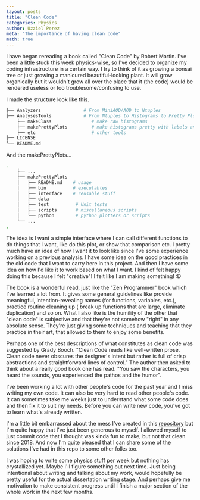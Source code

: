 ```yaml
---
layout: posts
title: "Clean Code"
categories: Physics
author: Uzziel Perez
meta: "The importance of having clean code"
math: true
---
```


I have began rereading a book called "Clean Code" by Robert Martin. I've been a little stuck this week physics-wise, so I've decided to organize my coding infrastructure in a certain way. I try to think of it as growing a bonsai tree or just growing a manicured beautiful-looking plant. It will grow organically but it wouldn't grow all over the place that it (the code) would be rendered useless or too troublesome/confusing to use.

I made the structure look like this.

```bash
├── Analyzers                # From MiniAOD/AOD to Ntuples
├── AnalysesTools            # From Ntuples to Histograms to Pretty Plots
    ├── makeClass               # make raw histograms
    ├── makePrettyPlots         # make histograms pretty with labels and stories
    ├── etc                     # other tools
├── LICENSE
└── README.md
```


And the makePrettyPlots...

```bash
.
    ├── ...
    ├── makePrettyPlots
    │   ├── README.md    # usage
    │   ├── bin          # executables
    │   ├── interface    # reusable stuff
    │   ├── data
    │   ├── test          # Unit tests
    │   ├── scripts       # miscellaneous scripts
    │   └── python        # python plotters or scripts
    └── ...
.
```

The idea is I want a simple interface where I can call different functions to do things that I want, like do this plot, or show that comparison etc. I pretty much have an idea of how I want it to look like since I've some experience working on a previous analysis. I have some idea on the good practices in the old code that I want to carry here in this project. And then I have some idea on how I'd like it to work based on what I want. I kind of felt happy doing this because I felt "creative"! I felt like I am making something! :D

The book is a wonderful read, just like the "Zen Programmer" book which I've learned a lot from. It gives some general guidelines like provide meaningful, intention-revealing names (for functions, variables, etc.), practice routine cleaning up ( break up functions that are large, eliminate duplication) and so on. What I also like is the humility of the other that "clean code" is subjective and that they're not somehow "right" in any absolute sense. They're just giving some techniques and teaching that they practice in their art, that allowed to them to enjoy some benefits.

Perhaps one of the best descriptions of what constitutes as clean code was suggested by Grady Booch. "Clean Code reads like well-written prose. Clean code never obscures the designer's intent but rather is full of crisp abstractions and straightforward lines of control." The author then asked to think about a really good book one has read. "You saw the characters, you heard the sounds, you experienced the pathos and the humor".

I've been working a lot with other people's code for the past year and I miss writing my own code. It can also be very hard to read other people's code. It can sometimes take me weeks just to understand what some code does and then fix it to suit my needs. Before you can write new code, you've got to learn what's already written. 

I'm a little bit embarrassed about the mess I've created in this [repository](https://github.com/uzzielperez/Analyses) but I'm quite happy that I've just been generous to myself. I allowed myself to just commit code that I thought was kinda fun to make, but not that clean since 2018. And now I'm quite pleased that I can share some of the solutions I've had in this repo to some other folks too.

I was hoping to write some physics stuff per week but nothing has crystallized yet. Maybe I'll figure something out next time. Just being intentional about writing and talking about my work, would hopefully be pretty useful for the actual dissertation writing stage. And perhaps give me motivation to make consistent progress until I finish a major section of the whole work in the next few months.
